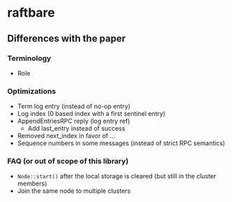 raftbare
========

Differences with the paper
--------------------------

### Terminology

- Role


### Optimizations

- Term log entry (instead of no-op entry)
- Log index (0 based index with a first sentinel entry)
- AppendEntriesRPC reply (log entry ref)
   - Add last_entry instead of success
- Removed next_index in favor of ...
- Sequence numbers in some messages (instead of strict RPC semantics)

### FAQ (or out of scope of this library)

- `Node::start()` after the local storage is cleared (but still in the cluster members)
- Join the same node to multiple clusters
